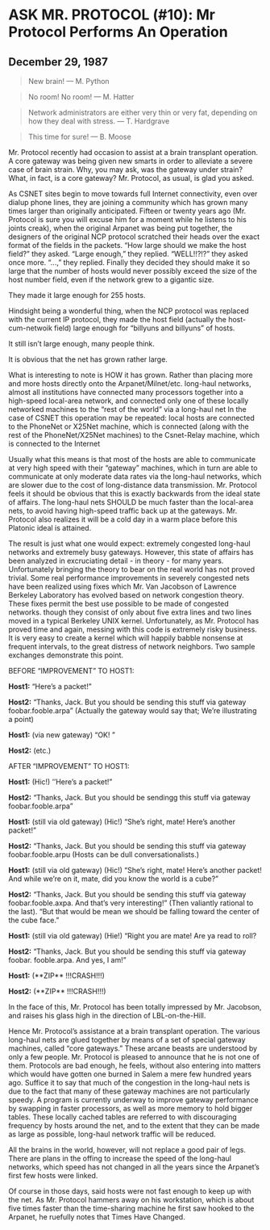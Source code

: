 # ASK MR. PROTOCOL (#10): Mr Protocol Performs An Operation

## December 29, 1987

> New brain! — M. Python

> No room! No room! — M. Hatter

> Network administrators are either very thin or very fat, depending on how they deal with stress.
— T. Hardgrave

> This time for sure! — B. Moose


Mr. Protocol recently had occasion to assist at a brain transplant
operation. A core gateway was being given new smarts in order to
alleviate a severe case of brain strain. Why, you may ask, was the
gateway under strain? What, in fact, is a core gateway? Mr. Protocol,
as usual, is glad you asked.

As CSNET sites begin to move towards full Internet connectivity, even
over dialup phone lines, they are joining a community which has grown
many times larger than originally anticipated. Fifteen or twenty years
ago (Mr. Protocol is sure you will excuse him for a moment while he
listens to his joints creak), when the original Arpanet was being put
together, the designers of the original NCP protocol scratched their
heads over the exact format of the fields in the packets. “How large
should we make the host field?” they asked. “Large enough,” they
replied. “WELL!!?!?” they asked once more. “...,” they
replied. Finally they decided they should make it so large that the
number of hosts would never possibly exceed the size of the host
number field, even if the network grew to a gigantic size.

They made it large enough for 255 hosts.

Hindsight being a wonderful thing, when the NCP protocol was replaced
with the current IP protocol, they made the host field (actually the
host-cum-netwoik field) large enough for “billyuns and billyuns” of
hosts.

It still isn’t large enough, many people think.

It is obvious that the net has grown rather large.

What is interesting to note is HOW it has grown. Rather than placing
more and more hosts directly onto the Arpanet/Milnet/etc. long-haul
networks, almost all institutions have connected many processors
together into a high-speed local-area network, and connected only one
of these locally networked machines to the “rest of the world” via a
long-haul net In the case of CSNET this operation may be repeated:
local hosts are connected to the PhoneNet or X25Net machine, which is
connected (along with the rest of the PhoneNet/X25Net machines) to the
Csnet-Relay machine, which is connected to the Internet

Usually what this means is that most of the hosts are able to
communicate at very high speed with their “gateway” machines, which in
turn are able to communicate at only moderate data rates via the
long-haul networks, which are slower due to the cost of long-distance
data transmission. Mr. Protocol feels it should be obvious that this
is exactly backwards from the ideal state of affairs. The long-haul
nets SHOULD be much faster than the local-area nets, to avoid having
high-speed traffic back up at the gateways. Mr. Protocol also realizes
it will be a cold day in a warm place before this Platonic ideal is
attained.

The result is just what one would expect: extremely congested
long-haul networks and extremely busy gateways. However, this state of
affairs has been analyzed in excruciating detail - in theory - for
many years. Unfortunately bringing the theory to bear on the real
world has not proved trivial. Some real performance improvements in
severely congested nets have been realized using fixes which Mr. Van
Jacobson of Lawrence Berkeley Laboratory has evolved based on network
congestion theory. These fixes permit the best use possible to be made
of congested networks. though they consist of only about five extra
lines and two lines moved in a typical Berkeley UNIX
kernel. Unfortunately, as Mr. Protocol has proved time and again,
messing with this code is extremely risky business. It is very easy to
create a kernel which will happily babble nonsense at frequent
intervals, to the great distress of network neighbors. Two sample
exchanges demonstrate this point.

BEFORE “IMPROVEMENT” TO HOST1:

**Host1:** “Here’s a packet!”

**Host2:** “Thanks, Jack. But you should be sending this stuff via gateway foobar.fooble.arpa” (Actually the gateway would say that; We’re illustrating a point)

**Host1:**	(via new gateway) “OK! ”

**Host2:**	(etc.)

AFTER “IMPROVEMENT”	TO HOST1:

**Host1:**	(Hic!) ’’Here’s a packet!”

**Host2:**	“Thanks, Jack. But you should be sendingg this stuff via gateway foobar.fooble.arpa”

**Host1:**	(still via old gateway) (Hic!) “She’s right, mate! Here’s another packet!”	

**Host2:**	“Thanks, Jack. But you should be sending this stuff via gateway foobar.fooble.arpu (Hosts can be dull conversationalists.)

**Host1:**	(still via old gateway) (Hic!) “She’s right, mate! Here’s another packet! And while we’re on it, mate, did you know the world is a cube?”

**Host2:**	“Thanks, Jack. But you should be sending this stuff via gateway foobar.fooble.axpa. And that’s very interesting!” (Then valiantly rational to the last). “But that would be mean we should be falling toward the center of the cube face.”

**Host1:**	(still via old gateway) (Hie!) “Right you are mate! Are ya read to roll?

**Host2:**	“Thanks, Jack. But you should be sending this stuff via gateway foobar.
fooble.arpa. And yes, I am!”

**Host1:**	(\*\*ZIP\*\* !!!CRASH!!!)

**Host2:**	(\*\*ZIP\*\* !!!CRASH!!!)

In the face of this, Mr. Protocol has been totally impressed by
Mr. Jacobson, and raises his glass high in the direction of
LBL-on-the-Hill.

Hence Mr. Protocol’s assistance at a brain transplant operation. The
various long-haul nets are glued together by means of a set of special
gateway machines, called “core gateways.” These arcane beasts are
understood by only a few people. Mr. Protocol is pleased to announce
that he is not one of them. Protocols are bad enough, he feels,
without also entering into matters which would have gotten one burned
in Salem a mere few hundred years ago. Suffice it to say that much of
the congestion in the long-haul nets is due to the fact that many of
these gateway machines are not particularly speedy. A program is
currently underway to improve gateway performance by swapping in
faster processors, as well as more memory to hold bigger tables. These
locally cached tables are referred to with discouraging frequency by
hosts around the net, and to the extent that they can be made as large
as possible, long-haul network traffic will be reduced.

All the brains in the world, however, will not replace a good pair of
legs. There are plans in the offing to increase the speed of the
long-haul networks, which speed has not changed in all the years since
the Arpanet’s first few hosts were linked.

Of course in those days, said hosts were not fast enough to keep up
with the net. As Mr. Protocol hammers away on his workstation, which is
about five times faster than the time-sharing machine he first saw
hooked to the Arpanet, he ruefully notes that Times Have Changed.
